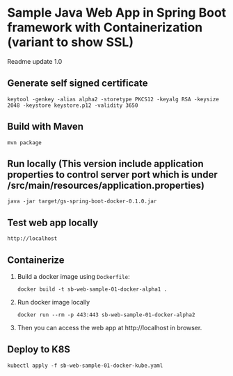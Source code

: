 # Sample Java Web App in Spring Boot framework with Containerization (variant to show SSL)
Readme update 1.0

## Generate self signed certificate
```shell
keytool -genkey -alias alpha2 -storetype PKCS12 -keyalg RSA -keysize 2048 -keystore keystore.p12 -validity 3650
```

## Build with Maven
```shell
mvn package
```

## Run locally (This version include application properties to control server port which is under /src/main/resources/application.properties)
```shell
java -jar target/gs-spring-boot-docker-0.1.0.jar
```

## Test web app locally
```shell
http://localhost
```

## Containerize
1. Build a docker image using `Dockerfile`:
   ```
   docker build -t sb-web-sample-01-docker-alpha1 .
   ```
2. Run docker image locally
   ```
   docker run --rm -p 443:443 sb-web-sample-01-docker-alpha2
   ```
3. Then you can access the web app at http://localhost in browser.

## Deploy to K8S
```shell
kubectl apply -f sb-web-sample-01-docker-kube.yaml
```

